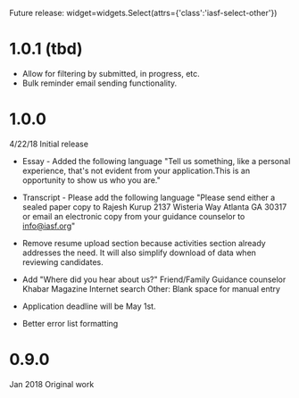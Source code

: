 Future release:
widget=widgets.Select(attrs={'class':'iasf-select-other'})

# 1.0.1 (tbd)
- Allow for filtering by submitted, in progress, etc.
- Bulk reminder email sending functionality.

# 1.0.0
4/22/18
Initial release

- Essay - Added the following language "Tell us something, like a personal experience, that's not evident from your application.This is an opportunity to show us who you are."

- Transcript - Please add the following language "Please send either a sealed paper copy to Rajesh Kurup 2137 Wisteria Way Atlanta GA 30317 or email an electronic copy from your guidance counselor to info@iasf.org"

- Remove resume upload section because activities section already addresses the need. It will also simplify download of data when reviewing candidates.

- Add "Where did you hear about us?"
Friend/Family
Guidance counselor
Khabar Magazine
Internet search
Other: Blank space for manual entry

- Application deadline will be May 1st.

- Better error list formatting


# 0.9.0
Jan 2018
Original work